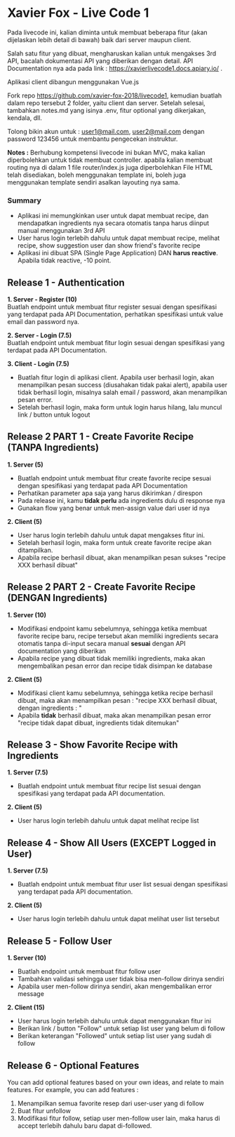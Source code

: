 # Xavier Fox - Live Code 1

Pada livecode ini, kalian diminta untuk membuat beberapa fitur (akan dijelaskan lebih detail di bawah) baik dari server maupun client.

Salah satu fitur yang dibuat, mengharuskan kalian untuk mengakses 3rd API, bacalah dokumentasi API yang diberikan dengan detail. API Documentation nya ada pada link : https://xavierlivecode1.docs.apiary.io/ .

Aplikasi client dibangun menggunakan Vue.js

Fork repo https://github.com/xavier-fox-2018/livecode1, kemudian buatlah dalam repo tersebut 2 folder, yaitu client dan server. Setelah selesai, tambahkan notes.md yang isinya .env, fitur optional yang dikerjakan, kendala, dll.

Tolong bikin akun untuk : user1@mail.com, user2@mail.com dengan password 123456 untuk membantu pengecekan instruktur.

**Notes :**
Berhubung kompetensi livecode ini bukan MVC, maka kalian diperbolehkan untuk tidak membuat controller.
apabila kalian membuat routing nya di dalam 1 file router/index.js juga diperbolehkan
File HTML telah disediakan, boleh menggunakan template ini, boleh juga menggunakan template sendiri asalkan layouting nya sama.

### Summary
* Aplikasi ini memungkinkan user untuk dapat membuat recipe, dan mendapatkan ingredients nya secara otomatis tanpa harus diinput manual menggunakan 3rd API
* User harus login terlebih dahulu untuk dapat membuat recipe, melihat recipe, show suggestion user dan show friend's favorite recipe  
* Aplikasi ini dibuat SPA (Single Page Application) DAN **harus reactive**. Apabila tidak reactive, -10 point.


## Release 1 - Authentication
**1. Server - Register (10)**  
Buatlah endpoint untuk membuat fitur register sesuai dengan spesifikasi yang terdapat pada API Documentation, perhatikan spesifikasi untuk value email dan password nya.

**2. Server - Login (7.5)**  
Buatlah endpoint untuk membuat fitur login sesuai dengan spesifikasi yang terdapat pada API Documentation.

**3. Client - Login (7.5)**  
- Buatlah fitur login di aplikasi client. Apabila user berhasil login, akan menampilkan pesan success (diusahakan tidak pakai alert), apabila user tidak berhasil login, misalnya salah email / password, akan menampilkan pesan error.
- Setelah berhasil login, maka form untuk login harus hilang, lalu muncul link / button untuk logout


## Release 2 PART 1 - Create Favorite Recipe (TANPA Ingredients)
**1. Server (5)**  
- Buatlah endpoint untuk membuat fitur create favorite recipe sesuai dengan spesifikasi yang terdapat pada API Documentation
- Perhatikan parameter apa saja yang harus dikirimkan / direspon
- Pada release ini, kamu **tidak perlu** ada ingredients dulu di response nya
- Gunakan flow yang benar untuk men-assign value dari user id nya

**2. Client (5)**
- User harus login terlebih dahulu untuk dapat mengakses fitur ini.
- Setelah berhasil login, maka  form untuk create favorite recipe akan ditampilkan.
- Apabila recipe berhasil dibuat, akan menampilkan pesan sukses "recipe XXX berhasil dibuat"


## Release 2 PART 2 - Create Favorite Recipe (DENGAN Ingredients)
**1. Server (10)**  
- Modifikasi endpoint kamu sebelumnya, sehingga ketika membuat favorite recipe baru, recipe tersebut akan memiliki ingredients secara otomatis tanpa di-input secara manual **sesuai** dengan API documentation yang diberikan
- Apabila recipe yang dibuat tidak memiliki ingredients, maka akan mengembalikan pesan error dan recipe tidak disimpan ke database

**2. Client (5)**
- Modifikasi client kamu sebelumnya, sehingga ketika recipe berhasil dibuat, maka akan menampilkan pesan : "recipe XXX berhasil dibuat, dengan ingredients : "
- Apabila **tidak** berhasil dibuat, maka akan menampilkan pesan error "recipe tidak dapat dibuat, ingredients tidak ditemukan"


## Release 3 - Show Favorite Recipe with Ingredients
**1. Server (7.5)**  
- Buatlah endpoint untuk membuat fitur recipe list sesuai dengan spesifikasi yang terdapat pada API documentation.

**2. Client (5)**
- User harus login terlebih dahulu untuk dapat melihat recipe list


## Release 4 - Show All Users (EXCEPT Logged in User)
**1. Server (7.5)**  
- Buatlah endpoint untuk membuat fitur user list sesuai dengan spesifikasi yang terdapat pada API documentation.


**2. Client (5)**
- User harus login terlebih dahulu untuk dapat melihat user list tersebut


## Release 5 - Follow User
**1. Server (10)**  
- Buatlah endpoint untuk membuat fitur follow user
- Tambahkan validasi sehingga user tidak bisa men-follow dirinya sendiri
- Apabila user men-follow dirinya sendiri, akan mengembalikan error message


**2. Client (15)**
- User harus login terlebih dahulu untuk dapat menggunakan fitur ini
- Berikan link / button "Follow" untuk setiap list user yang belum di follow
- Berikan keterangan "Followed" untuk setiap list user yang sudah di follow


## Release 6 - Optional Features
You can add optional features based on your own ideas, and relate to main features. For example, you can add features :
1. Menampilkan semua favorite resep dari user-user yang di follow
2. Buat fitur unfollow
3. Modifikasi fitur follow, setiap user men-follow user lain, maka harus di accept terlebih dahulu baru dapat di-followed.
